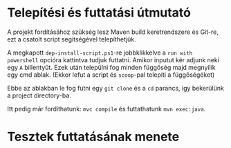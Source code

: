 # Telepítési és futtatási útmutató
A projekt fordításához szükség lesz Maven build keretrendszere és Git-re, ezt a csatolt script segítségével telepíthetjük. 

A megkapott `dep-install-script.ps1`-re jobbklikkelve a `run with powershell` opcióra kattintva tudjuk futtatni. 
Amikor inputut kér adjunk neki egy `A` billentyűt. Ezek után települni fog minden függőség majd megnyílik egy cmd ablak. (Ekkor lefut a script és `scoop`-pal telepíti a függőségéket) 

Ebbe az ablakban le fog futni egy `git clone` és a `cd` parancs, így bekerülünk a project directory-ba. 

Itt pedig már fordíthatunk: `mvc compile` és futtathatunk `mvn exec:java`. 

# Tesztek futtatásának menete
